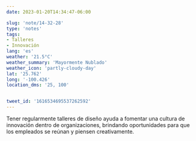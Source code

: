 ```yaml
---
date: 2023-01-20T14:34:47-06:00

slug: 'note/14-32-28'
type: 'notes'
tags:
- Talleres
- Innovación
lang: 'es'
weather: '21.5°C'
weather_summary: 'Mayormente Nublado'
weather_icon: 'partly-cloudy-day'
lat: '25.762'
long: '-100.426'
location_dms: '25, 100'


tweet_id: '1616534695537262592'
---
```

Tener regularmente talleres de diseño ayuda a fomentar una cultura de innovación dentro de organizaciones, brindando oportunidades para que los empleados se reúnan y piensen creativamente.